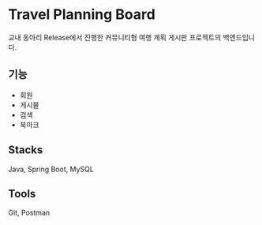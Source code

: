 # Travel Planning Board
교내 동아리 Release에서 진행한 커뮤니티형 여행 계획 게시판 프로젝트의 백엔드입니다.<br/>
## 기능
- 회원
- 게시물
- 검색
- 북마크
## Stacks
Java, Spring Boot, MySQL
## Tools
Git, Postman
